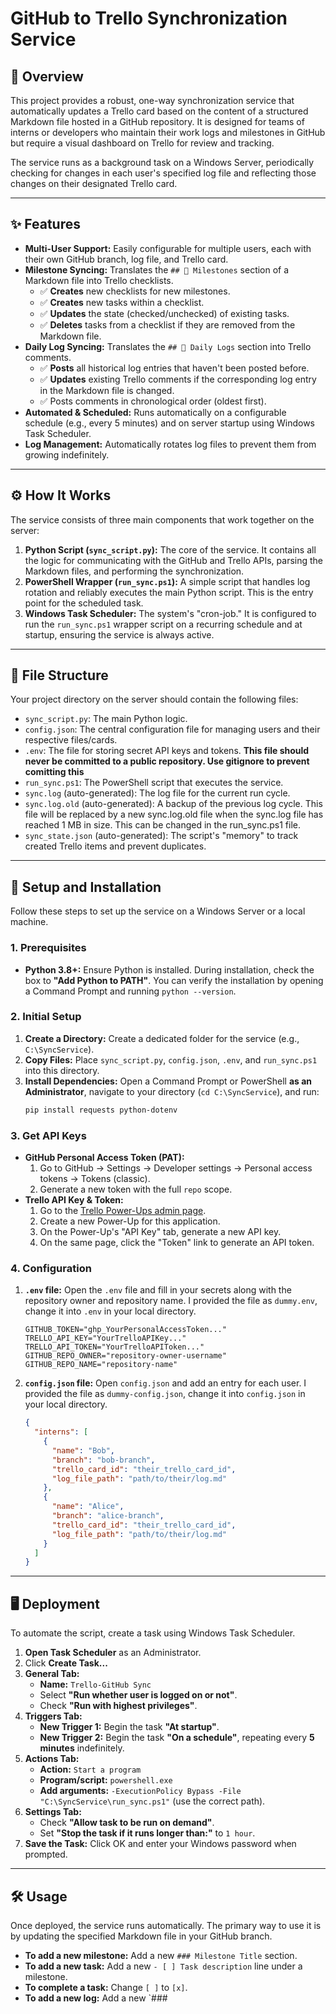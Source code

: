 # GitHub to Trello Synchronization Service

## 📖 Overview

This project provides a robust, one-way synchronization service that automatically updates a Trello card based on the content of a structured Markdown file hosted in a GitHub repository. It is designed for teams of interns or developers who maintain their work logs and milestones in GitHub but require a visual dashboard on Trello for review and tracking.

The service runs as a background task on a Windows Server, periodically checking for changes in each user's specified log file and reflecting those changes on their designated Trello card.

---

## ✨ Features

- **Multi-User Support:** Easily configurable for multiple users, each with their own GitHub branch, log file, and Trello card.
- **Milestone Syncing:** Translates the `## 🏁 Milestones` section of a Markdown file into Trello checklists.
  - ✅ **Creates** new checklists for new milestones.
  - ✅ **Creates** new tasks within a checklist.
  - ✅ **Updates** the state (checked/unchecked) of existing tasks.
  - ✅ **Deletes** tasks from a checklist if they are removed from the Markdown file.
- **Daily Log Syncing:** Translates the `## 📆 Daily Logs` section into Trello comments.
  - ✅ **Posts** all historical log entries that haven't been posted before.
  - ✅ **Updates** existing Trello comments if the corresponding log entry in the Markdown file is changed.
  - ✅ Posts comments in chronological order (oldest first).
- **Automated & Scheduled:** Runs automatically on a configurable schedule (e.g., every 5 minutes) and on server startup using Windows Task Scheduler.
- **Log Management:** Automatically rotates log files to prevent them from growing indefinitely.

---

## ⚙️ How It Works

The service consists of three main components that work together on the server:

1.  **Python Script (`sync_script.py`):** The core of the service. It contains all the logic for communicating with the GitHub and Trello APIs, parsing the Markdown files, and performing the synchronization.
2.  **PowerShell Wrapper (`run_sync.ps1`):** A simple script that handles log rotation and reliably executes the main Python script. This is the entry point for the scheduled task.
3.  **Windows Task Scheduler:** The system's "cron-job." It is configured to run the `run_sync.ps1` wrapper script on a recurring schedule and at startup, ensuring the service is always active.

---

## 📂 File Structure

Your project directory on the server should contain the following files:

-   `sync_script.py`: The main Python logic.
-   `config.json`: The central configuration file for managing users and their respective files/cards.
-   `.env`: The file for storing secret API keys and tokens. **This file should never be committed to a public repository. Use gitignore to prevent comitting this**
-   `run_sync.ps1`: The PowerShell script that executes the service.
-   `sync.log` (auto-generated): The log file for the current run cycle.
-   `sync.log.old` (auto-generated): A backup of the previous log cycle. This file will be replaced by a new sync.log.old file when the sync.log file has reached 1 MB in size. This can be changed in the run_sync.ps1 file.
-   `sync_state.json` (auto-generated): The script's "memory" to track created Trello items and prevent duplicates.

---

## 🚀 Setup and Installation

Follow these steps to set up the service on a Windows Server or a local machine.

### 1. Prerequisites

-   **Python 3.8+:** Ensure Python is installed. During installation, check the box to **"Add Python to PATH"**. You can verify the installation by opening a Command Prompt and running `python --version`.

### 2. Initial Setup

1.  **Create a Directory:** Create a dedicated folder for the service (e.g., `C:\SyncService`).
2.  **Copy Files:** Place `sync_script.py`, `config.json`, `.env`, and `run_sync.ps1` into this directory.
3.  **Install Dependencies:** Open a Command Prompt or PowerShell **as an Administrator**, navigate to your directory (`cd C:\SyncService`), and run:
    ```bash
    pip install requests python-dotenv
    ```

### 3. Get API Keys

-   **GitHub Personal Access Token (PAT):**
    1.  Go to GitHub -> Settings -> Developer settings -> Personal access tokens -> Tokens (classic).
    2.  Generate a new token with the full `repo` scope.
-   **Trello API Key & Token:**
    1.  Go to the [Trello Power-Ups admin page](https://trello.com/power-ups/admin).
    2.  Create a new Power-Up for this application.
    3.  On the Power-Up's "API Key" tab, generate a new API key.
    4.  On the same page, click the "Token" link to generate an API token.

### 4. Configuration

1.  **`.env` file:** Open the `.env` file and fill in your secrets along with the repository owner and repository name. I provided the file as `dummy.env`, change it into `.env` in your local directory.
    ```env
    GITHUB_TOKEN="ghp_YourPersonalAccessToken..."
    TRELLO_API_KEY="YourTrelloAPIKey..."
    TRELLO_API_TOKEN="YourTrelloAPIToken..."
    GITHUB_REPO_OWNER="repository-owner-username"
    GITHUB_REPO_NAME="repository-name"
    ```

2.  **`config.json` file:** Open `config.json` and add an entry for each user. I provided the file as `dummy-config.json`, change it into `config.json` in your local directory. 
    ```json
    {
      "interns": [
        {
          "name": "Bob",
          "branch": "bob-branch",
          "trello_card_id": "their_trello_card_id",
          "log_file_path": "path/to/their/log.md"
        },
        {
          "name": "Alice",
          "branch": "alice-branch",
          "trello_card_id": "their_trello_card_id",
          "log_file_path": "path/to/their/log.md"
        }
      ]
    }
    ```

---

## 🖥️ Deployment

To automate the script, create a task using Windows Task Scheduler.

1.  **Open Task Scheduler** as an Administrator.
2.  Click **Create Task...**
3.  **General Tab:**
    -   **Name:** `Trello-GitHub Sync`
    -   Select **"Run whether user is logged on or not"**.
    -   Check **"Run with highest privileges"**.
4.  **Triggers Tab:**
    -   **New Trigger 1:** Begin the task **"At startup"**.
    -   **New Trigger 2:** Begin the task **"On a schedule"**, repeating every **5 minutes** indefinitely.
5.  **Actions Tab:**
    -   **Action:** `Start a program`
    -   **Program/script:** `powershell.exe`
    -   **Add arguments:** `-ExecutionPolicy Bypass -File "C:\SyncService\run_sync.ps1"` (use the correct path).
6.  **Settings Tab:**
    -   Check **"Allow task to be run on demand"**.
    -   Set **"Stop the task if it runs longer than:"** to `1 hour`.
7.  **Save the Task:** Click OK and enter your Windows password when prompted.

---

## 🛠️ Usage

Once deployed, the service runs automatically. The primary way to use it is by updating the specified Markdown file in your GitHub branch.

-   **To add a new milestone:** Add a new `### Milestone Title` section.
-   **To add a new task:** Add a new `- [ ] Task description` line under a milestone.
-   **To complete a task:** Change `[ ]` to `[x]`.
-   **To add a new log:** Add a new `###
